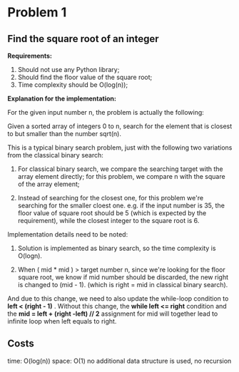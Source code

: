 # Problem 1

## Find the square root of an integer

**Requirements:**

1. Should not use any Python library;
2. Should find the floor value of the square root;
3. Time complexity should be O(log(n));

**Explanation for the implementation:**

For the given input number n, the problem is actually the following:

Given a sorted array of integers 0 to n, search for the element that is closest to but smaller than the number sqrt(n).

This is a typical binary search problem, just with the following two variations from the classical binary search:

1. For classical binary search, we compare the searching target with the array element directly; for this problem, we compare n with the square of the array element;

2. Instead of searching for the closest one, for this problem we're searching for the smaller cloest one. e.g. if the input number is 35, the floor value of square root should be 5 (which is expected by the requirement), while the closest integer to the square root is 6.

Implementation details need to be noted:

1. Solution is implemented as binary search, so the time complexity is O(logn).

2. When ( mid \* mid ) > target number n, since we're looking for the floor square root, we know if mid number should be discarded, the new right is changed to (mid - 1). (which is right = mid in classical binary search).

And due to this change, we need to also update the while-loop condition to
**left < (right - 1)**
. Without this change, the **while left <= right** condition and the **mid = left + (right -left) // 2** assignment for mid will together lead to infinite loop when left equals to right.

## Costs

time: O(log(n))
space: O(1) no additional data structure is used, no recursion
